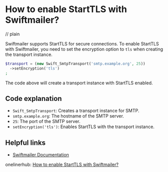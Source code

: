 # How to enable StartTLS with Swiftmailer?
// plain

Swiftmailer supports StartTLS for secure connections. To enable StartTLS with Swiftmailer, you need to set the encryption option to `tls` when creating the transport instance.

```php
$transport = (new Swift_SmtpTransport('smtp.example.org', 25))
  ->setEncryption('tls')
;
```

The code above will create a transport instance with StartTLS enabled.

## Code explanation


- `Swift_SmtpTransport`: Creates a transport instance for SMTP.
- `smtp.example.org`: The hostname of the SMTP server.
- `25`: The port of the SMTP server.
- `setEncryption('tls')`: Enables StartTLS with the transport instance.

## Helpful links

- [Swiftmailer Documentation](https://swiftmailer.symfony.com/docs/introduction.html)

onelinerhub: [How to enable StartTLS with Swiftmailer?](https://onelinerhub.com/php-swiftmailer/how-to-enable-starttls-with-swiftmailer)